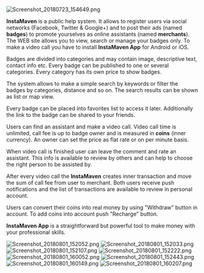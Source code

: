 ![Screenshot_20180723_154649.png](https://bitbucket.org/repo/jg7e9xo/images/2646404234-Screenshot_20180723_154649.png)

**InstaMaven** is a public help system. It allows to register users via social networks (Facebook, Twitter & Google+) and to post their ads (named **badges**) to promote yourselves as online assistants (named **merchants**). The WEB site allows you to view, search or manage your badges only. To make a video call you have to install **InstaMaven App** for Android or iOS.

Badges are divided into categories and may contain image, descriptive text, contact info etc. Every badge can be published to one or several categories. Every category has its own price to show badges.

The system allows to make a simple search by keywords or filter the badges by categories, distance and so on. The search results can be shown as list or map view.

Every badge can be placed into favorites list to access it later. Additionally the link to the badge can be shared to your friends.

Users can find an assistant and make a video call. Video call time is unlimited, call fee is up to badge owner and is measured in **coins** (inner currency). An owner can set the price as flat rate or on per minute basis.

When video call is finished user can leave the comment and rate an assistant. This info is available to review by others and can help to choose the right person to be assisted by.

After every video call the **InstaMaven** creates inner transaction and move the sum of call fee from user to  merchant. Both users receive push notifications and the list of transactions are available to review in personal account.

Users can convert their coins into real money by using "Withdraw" button in account. To add coins into account push "Recharge" button.

**InstaMaven App** is a straightforward but powerful tool to make money with your professional skills.

![Screenshot_20180801_152052.png](https://bitbucket.org/repo/jg7e9xo/images/3483428065-Screenshot_20180801_152052.png)
![Screenshot_20180801_152033.png](https://bitbucket.org/repo/jg7e9xo/images/4092954705-Screenshot_20180801_152033.png)
![Screenshot_20180801_152107.png](https://bitbucket.org/repo/jg7e9xo/images/2644960874-Screenshot_20180801_152107.png)
![Screenshot_20180801_152222.png](https://bitbucket.org/repo/jg7e9xo/images/1207139439-Screenshot_20180801_152222.png)
![Screenshot_20180801_160052.png](https://bitbucket.org/repo/jg7e9xo/images/1809910696-Screenshot_20180801_160052.png)
![Screenshot_20180801_152443.png](https://bitbucket.org/repo/jg7e9xo/images/3251114430-Screenshot_20180801_152443.png)
![Screenshot_20180801_160149.png](https://bitbucket.org/repo/jg7e9xo/images/1751132884-Screenshot_20180801_160149.png)
![Screenshot_20180801_160207.png](https://bitbucket.org/repo/jg7e9xo/images/1203420514-Screenshot_20180801_160207.png)
